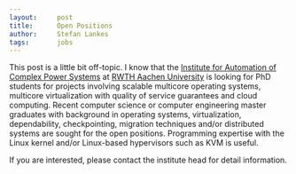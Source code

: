 ```yaml
---
layout:     post
title:      Open Positions
author:     Stefan Lankes
tags: 	    jobs
---
```


This post is a little bit off-topic.
I know that the [Institute for Automation of Complex Power Systems](http://www.acs.eonerc.rwth-aachen.de)
 at [RWTH Aachen University](http://www.rwth-aachen.de) is looking for PhD students for projects involving scalable multicore operating systems, multicore virtualization with quality of service guarantees and cloud computing.
 Recent computer science or computer engineering master graduates with background in operating systems, virtualization, dependability, checkpointing, migration techniques and/or distributed systems are sought for the open positions.
 Programming expertise with the Linux kernel and/or Linux-based hypervisors such as KVM is useful.

If you are interested, please contact the institute head for detail information.
